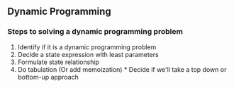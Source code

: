 ## Dynamic Programming

### Steps to solving a dynamic programming problem
  1) Identify if it is a dynamic programming problem
  2) Decide a state expression with least parameters
  3) Formulate state relationship
  4) Do tabulation (Or add memoization)
    * Decide if we'll take a top down or bottom-up approach
